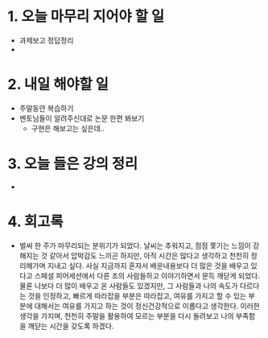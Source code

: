 
# 1. 오늘 마무리 지어야 할 일
- 과제보고 정답정리
- 


# 2. 내일 해야할 일
- 주말동안 복습하기
- 멘토님들이 알려주신대로 논문 한편 봐보기
	- 구현은 해보고는 싶은데..

# 3. 오늘 들은 강의 정리
- 

# 4. 회고록
- 벌써 한 주가 마무리되는 분위기가 되었다. 날씨는 추워지고, 점점 쫓기는 느낌이 강해지는 것 같아서 압박감도 느끼곤 하지만, 아직 시간은 많다고 생각하고 천천히 정리해가며 지내고 싶다. 사실 지금까지 혼자서 배운내용보다 더 많은 것을 배우고 있다고 스페셜 피어세션에서 다른 조의 사람들하고 이야기하면서 문득 깨닫게 되었다. 물론 나보다 더 많이 배우고 온 사람들도 있겠지만, 그 사람들과 나의 속도가 다르다는 것을 인정하고, 빠르게 따라잡을 부분은 따라잡고, 여유를 가지고 할 수 있는 부분에 대해서는 여유를 가지고 하는 것이 정신건강적으로 이롭다고 생각한다. 이러한 생각을 가지며, 천천히 주말을 활용하여 모르는 부분을 다시 돌려보고 나의 부족함을 깨닫는 시간을 갖도록 하겠다.